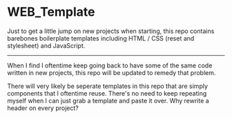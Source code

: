 ﻿# WEB_Template
Just to get a little jump on new projects when starting, this repo contains barebones boilerplate templates including HTML / CSS (reset and stylesheet) and JavaScript.

---

When I find I oftentime keep going back to have some of the same code written in new projects, this repo will be updated to remedy that problem.

There will very likely be seperate templates in this repo that are simply components that I oftentime reuse. There's no need to keep repeating myself when I can just grab a template and paste it over. Why rewrite a header on every project?
